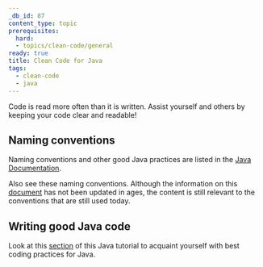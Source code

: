 ```yaml
---
_db_id: 87
content_type: topic
prerequisites:
  hard:
  - topics/clean-code/general
ready: true
title: Clean Code for Java
tags:
  - clean-code
  - java
---
```


Code is read more often than it is written. Assist yourself and others by keeping your code clear and readable!

## Naming conventions

Naming conventions and other good Java practices are listed in the [Java Documentation](https://docs.oracle.com/javase/tutorial/java/nutsandbolts/variables.html).

Also see these naming conventions. Although the information on this [document](https://www.oracle.com/technetwork/java/codeconventions-135099.html) has not been updated in ages, the content is still relevant to the conventions that are still used today.

## Writing good Java code

Look at this [section](https://developer.ibm.com/tutorials/j-perry-writing-good-java-code/#best-coding-practices) of this Java tutorial to acquaint yourself with best coding practices for Java.